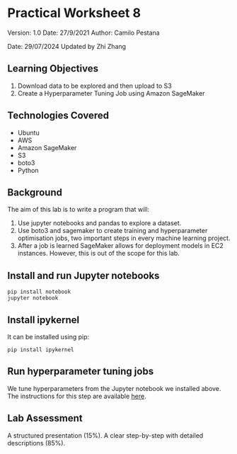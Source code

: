 # Practical Worksheet 8

Version: 1.0 Date: 27/9/2021 Author: Camilo Pestana

Date: 29/07/2024 Updated by Zhi Zhang

## Learning Objectives

1. Download data to be explored and then upload to S3
2. Create a Hyperparameter Tuning Job using Amazon SageMaker

## Technologies Covered

* Ubuntu
* AWS
* Amazon SageMaker
* S3
* boto3
* Python

## Background

The aim of this lab is to write a program that will:

1. Use jupyter notebooks and pandas to explore a dataset.
2. Use boto3 and sagemaker to create training and hyperparameter optimisation jobs, two important steps in every machine learning project.
3. After a job is learned SageMaker allows for deployment models in EC2 instances. However, this is out of the scope for this lab.

## Install and run Jupyter notebooks
```
pip install notebook
jupyter notebook
```

## Install ipykernel

It can be installed using pip:

```
pip install ipykernel
```

## Run hyperparameter tuning jobs

We tune hyperparameters from the Jupyter notebook we installed above. The instructions for this step are available [here](https://github.com/zhangzhics/CITS5503_Sem2_2023/tree/master/Labs/src/LabAI.ipynb).


## Lab Assessment

A structured presentation (15%). A clear step-by-step with detailed descriptions (85%). 










